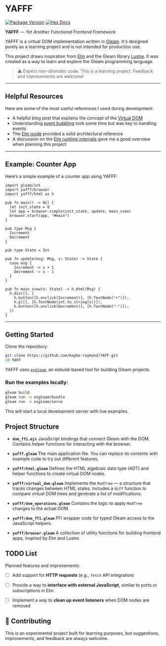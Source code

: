 
# YAFFF

[![Package Version](https://img.shields.io/hexpm/v/vdom)](https://hex.pm/packages/vdom)
[![Hex Docs](https://img.shields.io/badge/hex-docs-ffaff3)](https://hexdocs.pm/vdom/)

**YAFFF** — *Yet Another Functional Frontend Framework*

YAFFF is a virtual DOM implementation written in [Gleam](https://gleam.run). It's designed purely as a learning project and is not intended for production use.

This project draws inspiration from [Elm](https://elm-lang.org) and the Gleam library [Lustre](https://hex.pm/packages/lustre). It was created as a way to learn and explore the Gleam programming language.

> ⚠️ Expect non-idiomatic code. This is a learning project. Feedback and improvements are welcome!

---

## Helpful Resources

Here are some of the most useful references I used during development:

* A helpful blog post that explains the concept of the [Virtual DOM](https://lazamar.github.io/virtual-dom/)
* Understanding [event bubbling](https://developer.mozilla.org/en-US/docs/Learn_web_development/Core/Scripting/Event_bubbling) took some time but was key to handling events
* The [Elm guide](https://guide.elm-lang.org/architecture/) provided a solid architectural reference
* A discussion on the [Elm runtime internals](https://discourse.elm-lang.org/t/docs-about-elm-runtime/8869/4) gave me a good overview when planning this project

---

## Example: Counter App

Here’s a simple example of a counter app using YAFFF:

```gleam
import gleam/int
import yafff/browser
import yafff/html as h

pub fn main() -> Nil {
  let init_state = 0
  let app = browser.simple(init_state, update, main_view)
  browser.start(app, "#main")
}

pub type Msg {
  Increment
  Decrement
}

pub type State = Int

pub fn update(msg: Msg, s: State) -> State {
  case msg {
    Increment -> s + 1
    Decrement -> s - 1
  }
}

pub fn main_view(s: State) -> h.Html(Msg) {
  h.div([], [
    h.button([h.onclick(Increment)], [h.TextNode("+")]),
    h.p([], [h.TextNode(int.to_string(s))]),
    h.button([h.onclick(Decrement)], [h.TextNode("-")]),
  ])
}
```

---

## Getting Started

Clone the repository:

```sh
git clone https://github.com/maybe-raymond/YAFF.git
cd YAFF
```

YAFFF uses [`esgleam`](https://hex.pm/packages/esgleam), an esbuild-based tool for building Gleam projects.

### Run the examples locally:

```sh
gleam build
gleam run -m esgleam/bundle
gleam run -m esgleam/serve
```

This will start a local development server with live examples.



## Project Structure

* **`dom_ffi.mjs`**
  JavaScript bindings that connect Gleam with the DOM. Contains helper functions for interacting with the browser.

* **`yafff.gleam`**
  The main application file. You can replace its contents with example code to try out different features.

* **`yafff/html.gleam`**
  Defines the HTML algebraic data type (ADT) and helper functions to create virtual DOM nodes.

* **`yafff/virtual_dom.gleam`**
  Implements the `ModTree` — a structure that tracks changes between HTML states. Includes a `diff` function to compare virtual DOM trees and generate a list of modifications.

* **`yafff/dom_operations.gleam`**
  Contains the logic to apply `ModTree` changes to the actual DOM.

* **`yafff/dom_ffi.gleam`**
  FFI wrapper code for typed Gleam access to the JavaScript helpers.

* **`yafff/browser.gleam`**
  A collection of utility functions for building frontend apps, inspired by Elm and Lustre.



## TODO List

Planned features and improvements:

* [ ] Add support for **HTTP requests** (e.g., `fetch` API integration)
* [ ] Provide a way to **interface with external JavaScript**, similar to ports or subscriptions in Elm
* [ ] Implement a way to **clean up event listeners** when DOM nodes are removed



## 🤝 Contributing

This is an experimental project built for learning purposes, but suggestions, improvements, and feedback are always welcome.

